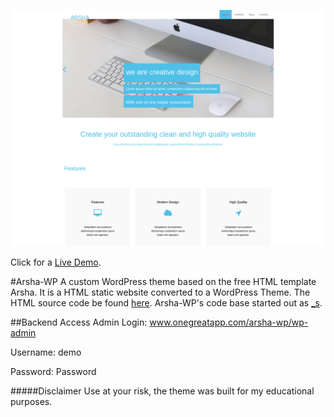 ![Screenshot](screenshot.png)

Click for a [Live Demo](http://www.onegreatapp.com/arsha-wp/).

#Arsha-WP
A custom WordPress theme based on the free HTML template Arsha. It is a HTML static website converted to a WordPress Theme. The HTML source code be found [here](https://www.free-css.com/free-css-templates/page216/arsha). Arsha-WP's code base started out as [_s](http://underscores.me/). 

##Backend Access
Admin Login: www.onegreatapp.com/arsha-wp/wp-admin

Username: demo

Password: Password

#####Disclaimer
Use at your risk, the theme was built for my educational purposes.
